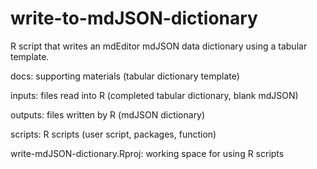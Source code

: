 # write-to-mdJSON-dictionary
R script that writes an mdEditor mdJSON data dictionary using a tabular template.

docs: supporting materials (tabular dictionary template)

inputs: files read into R (completed tabular dictionary, blank mdJSON)

outputs: files written by R (mdJSON dictionary)

scripts: R scripts (user script, packages, function)

write-mdJSON-dictionary.Rproj: working space for using R scripts
